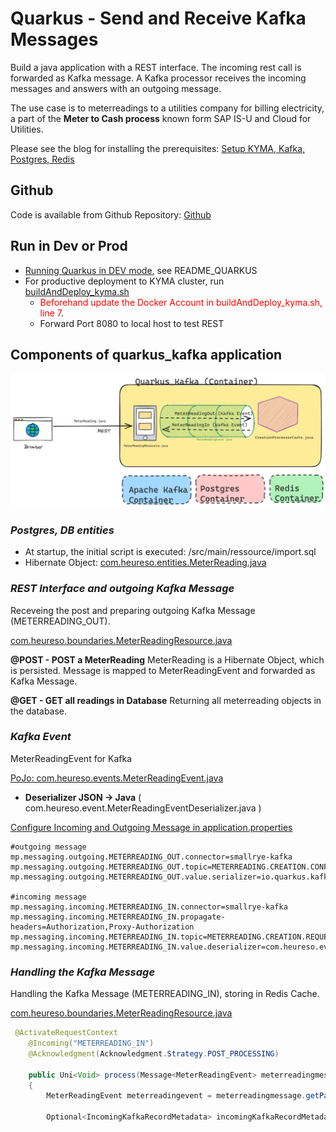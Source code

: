 # Quarkus - Send and Receive Kafka Messages
Build a java application with a REST interface. The incoming rest call is forwarded as Kafka message.
A Kafka processor receives the incoming messages and answers with an outgoing message.

The use case is to meterreadings to a utilities company for billing electricity, a part of the **Meter to Cash process** known form SAP IS-U and Cloud for Utilities. 

Please see the blog for installing the prerequisites: [Setup KYMA, Kafka, Postgres, Redis](https://blogs.sap.com/2024/01/09/installing-kafka-and-postgres-on-kyma/)

## Github
Code is available from Github Repository: [Github](https://github.com/mizmauz/quarkus_kafka)

## Run in Dev or Prod
- [Running Quarkus in DEV mode](README_QUARKUS.md), see README_QUARKUS
- For productive deployment to KYMA cluster, run [buildAndDeploy_kyma.sh](buildAndDeploy_kyma.sh)
  - <span style="color: red;">Beforehand update the Docker Account in buildAndDeploy_kyma.sh, line 7</span>.
  - Forward Port 8080 to local host to test REST

## Components of quarkus_kafka application

![Drawing](quarkus_kafka.png)
### *Postgres, DB entities*
  - At startup, the initial script is executed: /src/main/ressource/import.sql
  - Hibernate Object: [com.heureso.entities.MeterReading.java](./src/main/java/com/heureso/entities/MeterReading.java)

### *REST Interface and outgoing Kafka Message*
Receveing the post and preparing outgoing Kafka Message (METERREADING_OUT).

[com.heureso.boundaries.MeterReadingResource.java](./src/main/java/com/heureso/boundaries/MeterReadingResource.java)

**@POST - POST a MeterReading**
MeterReading is a Hibernate Object, which is persisted. Message is mapped to MeterReadingEvent and forwarded as Kafka Message.

**@GET - GET all readings in Database**
Returning all meterreading objects in the database.

### *Kafka Event*
MeterReadingEvent for Kafka

[PoJo: com.heureso.events.MeterReadingEvent.java](./src/main/java/com/heureso/events/MeterReadingEvent.java)

- **Deserializer JSON -> Java** ( com.heureso.event.MeterReadingEventDeserializer.java )


[Configure Incoming and Outgoing Message in application.properties](./src/main/resources/application.properties)


``` properties
#outgoing message
mp.messaging.outgoing.METERREADING_OUT.connector=smallrye-kafka
mp.messaging.outgoing.METERREADING_OUT.topic=METERREADING.CREATION.CONFIRMED
mp.messaging.outgoing.METERREADING_OUT.value.serializer=io.quarkus.kafka.client.serialization.ObjectMapperSerializer

#incoming message
mp.messaging.incoming.METERREADING_IN.connector=smallrye-kafka
mp.messaging.incoming.METERREADING_IN.propagate-headers=Authorization,Proxy-Authorization
mp.messaging.incoming.METERREADING_IN.topic=METERREADING.CREATION.REQUESTED
mp.messaging.incoming.METERREADING_IN.value.deserializer=com.heureso.events.MeterReadingEventDeserializer
```

### *Handling the Kafka Message*
Handling the Kafka Message (METERREADING_IN), storing in Redis Cache.

[com.heureso.boundaries.MeterReadingResource.java](./src/main/java/com/heureso/boundaries/CreationProcessorCache.java)

``` java
 @ActivateRequestContext
    @Incoming("METERREADING_IN")
    @Acknowledgment(Acknowledgment.Strategy.POST_PROCESSING)

    public Uni<Void> process(Message<MeterReadingEvent> meterreadingmessage)
    {
        MeterReadingEvent meterreadingevent = meterreadingmessage.getPayload();

        Optional<IncomingKafkaRecordMetadata> incomingKafkaRecordMetadata = meterreadingmessage.getMetadata(IncomingKafkaRecordMetadata.class);
```


